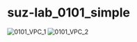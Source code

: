 suz-lab_0101_simple
==================
![0101_VPC_1](https://cacoo.com/diagrams/c9AfWIgKpSO15Sy7-3BDFA.png)
![0101_VPC_2](https://cacoo.com/diagrams/c9AfWIgKpSO15Sy7-1414D.png)
